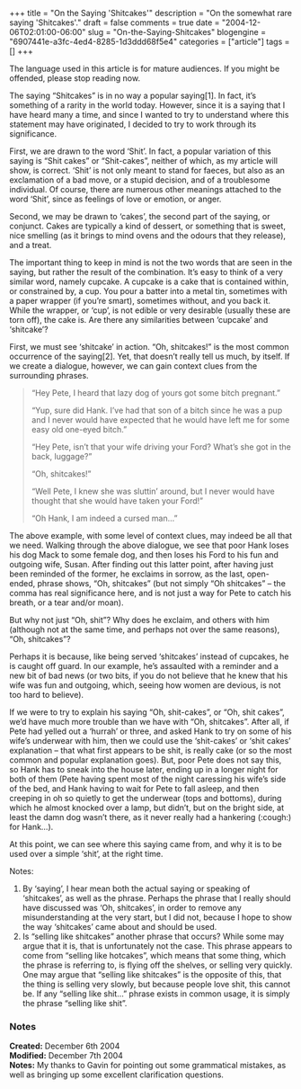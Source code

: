 +++
title = "On the Saying 'Shitcakes'"
description = "On the somewhat rare saying 'Shitcakes'."
draft = false
comments = true
date = "2004-12-06T02:01:00-06:00"
slug = "On-the-Saying-Shitcakes"
blogengine = "6907441e-a3fc-4ed4-8285-1d3ddd68f5e4"
categories = ["article"]
tags = []
+++

<div class="warning">
<p>
The language used in this article is for mature audiences. If you might be offended, please stop reading now.
</p>
</div>
<p>
The saying &ldquo;Shitcakes&rdquo; is in no way a popular saying[1]. In fact, it&rsquo;s something of a rarity in the world today. However, since it is a saying that I have heard many a time, and since I wanted to try to understand where this statement may have originated, I decided to try to work through its significance.
</p>
<p>
First, we are drawn to the word &lsquo;Shit&rsquo;. In fact, a popular variation of this saying is &ldquo;Shit cakes&rdquo; or &ldquo;Shit-cakes&rdquo;, neither of which, as my article will show, is correct. &lsquo;Shit&rsquo; is not only meant to stand for faeces, but also as an exclamation of a bad move, or a stupid decision, and of a troublesome individual. Of course, there are numerous other meanings attached to the word &lsquo;Shit&rsquo;, since as feelings of love or emotion, or anger.
</p>
<p>
Second, we may be drawn to &lsquo;cakes&rsquo;, the second part of the saying, or conjunct. Cakes are typically a kind of dessert, or something that is sweet, nice smelling (as it brings to mind ovens and the odours that they release), and a treat.
</p>
<p>
The important thing to keep in mind is not the two words that are seen in the saying, but rather the result of the combination. It&rsquo;s easy to think of a very similar word, namely cupcake. A cupcake is a cake that is contained within, or constrained by, a cup. You pour a batter into a metal tin, sometimes with a paper wrapper (if you&rsquo;re smart), sometimes without, and you back it. While the wrapper, or &lsquo;cup&rsquo;, is not edible or very desirable (usually these are torn off), the cake is. Are there any similarities between &lsquo;cupcake&rsquo; and &lsquo;shitcake&rsquo;?
</p>
<p>
First, we must see &lsquo;shitcake&rsquo; in action. &ldquo;Oh, shitcakes!&rdquo; is the most common occurrence of the saying[2]. Yet, that doesn&rsquo;t really tell us much, by itself. If we create a dialogue, however, we can gain context clues from the surrounding phrases.
</p>
<blockquote>
	<p>
	&ldquo;Hey Pete, I heard that lazy dog of yours got some bitch pregnant.&rdquo;
	</p>
	<p>
	&ldquo;Yup, sure did Hank. I&rsquo;ve had that son of a bitch since he was a pup and I never would have expected that he would have left me for some easy old one-eyed bitch.&rdquo;
	</p>
	<p>
	&ldquo;Hey Pete, isn&rsquo;t that your wife driving your Ford? What&rsquo;s she got in the back, luggage?&rdquo;
	</p>
	<p>
	&ldquo;Oh, shitcakes!&rdquo;
	</p>
	<p>
	&ldquo;Well Pete, I knew she was sluttin&rsquo; around, but I never would have thought that she would have taken your Ford!&rdquo;
	</p>
	<p>
	&ldquo;Oh Hank, I am indeed a cursed man&hellip;&rdquo;
	</p>
</blockquote>
<p>
The above example, with some level of context clues, may indeed be all that we need. Walking through the above dialogue, we see that poor Hank loses his dog Mack to some female dog, and then loses his Ford to his fun and outgoing wife, Susan. After finding out this latter point, after having just been reminded of the former, he exclaims in sorrow, as the last, open-ended, phrase shows, &ldquo;Oh, shitcakes&rdquo; (but not simply &ldquo;Oh shitcakes&rdquo; &ndash; the comma has real significance here, and is not just a way for Pete to catch his breath, or a tear and/or moan).
</p>
<p>
But why not just &ldquo;Oh, shit&rdquo;? Why does he exclaim, and others with him (although not at the same time, and perhaps not over the same reasons), &ldquo;Oh, shitcakes&rdquo;?
</p>
<p>
Perhaps it is because, like being served &lsquo;shitcakes&rsquo; instead of cupcakes, he is caught off guard. In our example, he&rsquo;s assaulted with a reminder and a new bit of bad news (or two bits, if you do not believe that he knew that his wife was fun and outgoing, which, seeing how women are devious, is not too hard to believe).
</p>
<p>
If we were to try to explain his saying &ldquo;Oh, shit-cakes&rdquo;, or &ldquo;Oh, shit cakes&rdquo;, we&rsquo;d have much more trouble than we have with &ldquo;Oh, shitcakes&rdquo;. After all, if Pete had yelled out a &lsquo;hurrah&rsquo; or three, and asked Hank to try on some of his wife&rsquo;s underwear with him, then we could use the &lsquo;shit-cakes&rsquo; or &lsquo;shit cakes&rsquo; explanation &ndash; that what first appears to be shit, is really cake (or so the most common and popular explanation goes). But, poor Pete does not say this, so Hank has to sneak into the house later, ending up in a longer night for both of them (Pete having spent most of the night caressing his wife&rsquo;s side of the bed, and Hank having to wait for Pete to fall asleep, and then creeping in oh so quietly to get the underwear (tops and bottoms), during which he almost knocked over a lamp, but didn&rsquo;t, but on the bright side, at least the damn dog wasn&rsquo;t there, as it never really had a hankering (:cough:) for Hank&hellip;).
</p>
<p>
At this point, we can see where this saying came from, and why it is to be used over a simple &lsquo;shit&rsquo;, at the right time.
</p>
<p>
Notes:
</p>
<ol>
	<li>By &lsquo;saying&rsquo;, I hear mean both the actual saying or speaking of &lsquo;shitcakes&rsquo;, as well as the phrase. Perhaps the phrase that I really should have discussed was &lsquo;Oh, shitcakes&rsquo;, in order to remove any misunderstanding at the very start, but I did not, because I hope to show the way &lsquo;shitcakes&rsquo; came about and should be used.</li>
	<li>Is &ldquo;selling like shitcakes&rdquo; another phrase that occurs? While some may argue that it is, that is unfortunately not the case. This phrase appears to come from &ldquo;selling like hotcakes&rdquo;, which means that some thing, which the phrase is referring to, is flying off the shelves, or selling very quickly. One may argue that &ldquo;selling like shitcakes&rdquo; is the opposite of this, that the thing is selling very slowly, but because people love shit, this cannot be. If any &ldquo;selling like shit&hellip;&rdquo; phrase exists in common usage, it is simply the phrase &ldquo;selling like shit&rdquo;.</li>
</ol>
<h3>Notes</h3>
<p>
<strong>Created:</strong> December 6th 2004<br />
<strong>Modified:</strong> December 7th 2004<br />
<strong>Notes:</strong> My thanks to Gavin for pointing out some grammatical mistakes, as well as bringing up some excellent clarification questions.
</p>

